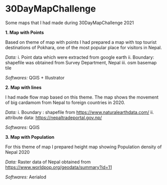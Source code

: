 # 30DayMapChallenge
Some maps that I had made during 30DayMapChallenge 2021

**1. Map with Points**

Based on theme of map with points I had prepared a map with top tourist destinations of Pokhara, one of the most popular place for visitors in Nepal.

*Data:*
i. Point data which were extracted from google earth
ii. Boundary: shapefile was obtained from Survey Department, Nepal
iii. osm basemap tile

*Softwares:* QGIS + Illustrator

**2. Map with lines**


I had made flow map based on this theme. The map shows the movement of big cardamom from Nepal to foreign countries in 2020.

*Data:*
i. Boundary : shapefile from https://www.naturalearthdata.com/
ii. attribute data: https://nepaltradeportal.gov.np/

*Softwares:* QGIS

**3. Map with Population**


For this theme of map I prepared height map showing Population density of Nepal 2020

*Data:* Raster data of Nepal obtained from https://www.worldpop.org/geodata/summary?id=11

*Softwares:* Aerialod
